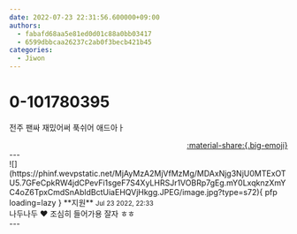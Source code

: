 ```yaml
---
date: 2022-07-23 22:31:56.600000+09:00
authors:
  - fabafd68aa5e81ed0d01c88a0bb03417
  - 6599dbbcaa26237c2ab0f3becb421b45
categories:
  - Jiwon
---
```


# 0-101780395

<div class="post-container" markdown="1">
<div class="content-container md-sidebar__scrollwrap" markdown="1">

전주 팬싸 재밌어써 푹쉬어 애드아ㅏ

</div>
</div>

<div style="text-align: right;" markdown="1">
<a href="https://weverse.io/fromis9/fanpost/0-101780395" style="text-align: right;">:material-share:{.big-emoji}</a>
</div>
---

<div class="comments-container md-sidebar__scrollwrap" markdown="1">
<div class="comment" markdown="1">
<div class='id-container' markdown="1">
![](https://phinf.wevpstatic.net/MjAyMzA2MjVfMzMg/MDAxNjg3NjU0MTExOTU5.7GFeCpkRW4jdCPevFi1sgeF7S4XyLHRSJr1VOBRp7gEg.mY0LxqknzXmYC4oZ6TpxCmdSnAbldBctUiaEHQVjHkgg.JPEG/image.jpg?type=s72){ pfp loading=lazy }
**<span class="artist">지원</span>** <small>Jul 23 2022, 22:33</small><br>
</div>
<div class='comment-body' markdown="1">
나두나두 ❤️ 조심히 들어가용 잘자 ㅎㅎ
</div>
</div>
</div>
---
